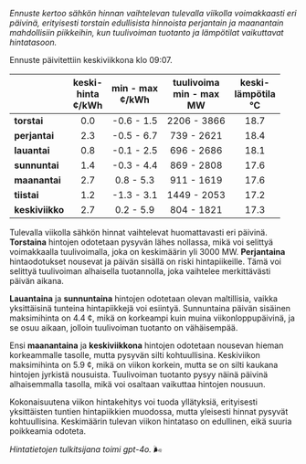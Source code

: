 *Ennuste kertoo sähkön hinnan vaihtelevan tulevalla viikolla voimakkaasti eri päivinä, erityisesti torstain edullisista hinnoista perjantain ja maanantain mahdollisiin piikkeihin, kun tuulivoiman tuotanto ja lämpötilat vaikuttavat hintatasoon.*

Ennuste päivitettiin keskiviikkona klo 09:07.

|             | keski-<br>hinta<br>¢/kWh | min - max<br>¢/kWh | tuulivoima<br>min - max<br>MW | keski-<br>lämpötila<br>°C |
|:-------------|:----------------:|:----------------:|:-------------:|:-------------:|
| **torstai**  | 0.0              | -0.6 - 1.5       | 2206 - 3866   | 18.7          |
| **perjantai**| 2.3              | -0.5 - 6.7       | 739 - 2621    | 18.4          |
| **lauantai** | 0.8              | -0.1 - 2.5       | 696 - 2686    | 18.1          |
| **sunnuntai**| 1.4              | -0.3 - 4.4       | 869 - 2808    | 17.6          |
| **maanantai**| 2.7              | 0.8 - 5.3        | 911 - 1619    | 17.6          |
| **tiistai**  | 1.2              | -1.3 - 3.1       | 1449 - 2053   | 17.2          |
| **keskiviikko**| 2.7            | 0.2 - 5.9        | 804 - 1821    | 17.3          |

Tulevalla viikolla sähkön hinnat vaihtelevat huomattavasti eri päivinä. **Torstaina** hintojen odotetaan pysyvän lähes nollassa, mikä voi selittyä voimakkaalla tuulivoimalla, joka on keskimäärin yli 3000 MW. **Perjantaina** hintaodotukset nousevat ja päivän sisällä on riski hintapiikeille. Tämä voi selittyä tuulivoiman alhaisella tuotannolla, joka vaihtelee merkittävästi päivän aikana.

**Lauantaina** ja **sunnuntaina** hintojen odotetaan olevan maltillisia, vaikka yksittäisinä tunteina hintapiikkejä voi esiintyä. Sunnuntaina päivän sisäinen maksimihinta on 4.4 ¢, mikä on korkeampi kuin muina viikonloppupäivinä, ja se osuu aikaan, jolloin tuulivoiman tuotanto on vähäisempää.

Ensi **maanantaina** ja **keskiviikkona** hintojen odotetaan nousevan hieman korkeammalle tasolle, mutta pysyvän silti kohtuullisina. Keskiviikon maksimihinta on 5.9 ¢, mikä on viikon korkein, mutta se on silti kaukana hintojen jyrkistä nousuista. Tuulivoiman tuotanto pysyy näinä päivinä alhaisemmalla tasolla, mikä voi osaltaan vaikuttaa hintojen nousuun.

Kokonaisuutena viikon hintakehitys voi tuoda yllätyksiä, erityisesti yksittäisten tuntien hintapiikkien muodossa, mutta yleisesti hinnat pysyvät kohtuullisina. Keskimäärin tulevan viikon hintataso on edullinen, eikä suuria poikkeamia odoteta.

*Hintatietojen tulkitsijana toimi gpt-4o.* 🌬️
